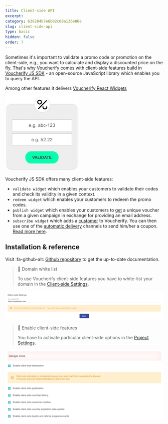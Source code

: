```yaml
---
title: Client-side API
excerpt: 
category: 636284b7e6b02c00a136e86e
slug: client-side-api
type: basic
hidden: false
order: 7
---
```


Sometimes it's important to validate a promo code or promotion on the client-side, e.g., you want to calculate and display a discounted price on the fly. That's why Voucherify comes with client-side features build in [Voucherify JS SDK](https://github.com/voucherifyio/voucherify-js-sdk) - an open-source JavaScript library which enables you to query the API. 

Among other features it delivers [Voucherify React Widgets](https://github.com/voucherifyio/voucherify-js-sdk#-voucherify-react-widget)

![React Widget](../../assets/img/guides_development_client_side_api_widget_1.gif "React Widget")

Voucherify JS SDK offers many client-side features:
* `validate widget` which enables your customers to validate their codes and check its validity in a given context.
* `redeem widget` which enables your customers to redeem the promo codes.
* `publish widget` which enables your customers to [get](doc:publish-channels) a unique voucher from a given campaign in exchange for providing an email address.
* `subscribe widget` which adds a [customer](ref:the-customer-object) to Voucherify. You can then use one of the [automatic delivery](doc:automatic-delivery) channels to send him/her a coupon.
[Read more here](https://voucherifyio.github.io/voucherify-js-sdk/#client-side-methods).

## Installation & reference

Visit :fa-github-alt: [Github repository](https://github.com/voucherifyio/voucherify-js-sdk) to get the up-to-date documentation.

> 🚧 Domain white list
> 
> To use Voucherify client-side features you have to white-list your domain in the [Client-side Settings](https://app.voucherify.io/#/app/configuration/proj_f1r5Tpr0J3Ct).

![Domain Settings](../../assets/img/guides_development_client_side_api_domain_settings_2.png "Domain Settings")

> 🚧 Enable client-side features
> 
> You have to activate particular client-side options in the [Project Settings](https://app.voucherify.io/#/app/configuration/proj_f1r5Tpr0J3Ct).

![Client-Side Settings](../../assets/img/guides_development_client_side_api_client_side_settings_3.png "Client-Side Settings")